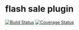 # flash sale plugin

[![Build Status](https://travis-ci.org/eccubevn/flash-sale.svg?branch=master)](https://travis-ci.org/eccubevn/flash-sale)
[![Coverage Status](https://coveralls.io/repos/github/eccubevn/flash-sale/badge.png?branch=master)](https://coveralls.io/github/eccubevn/flash-sale?branch=master)
